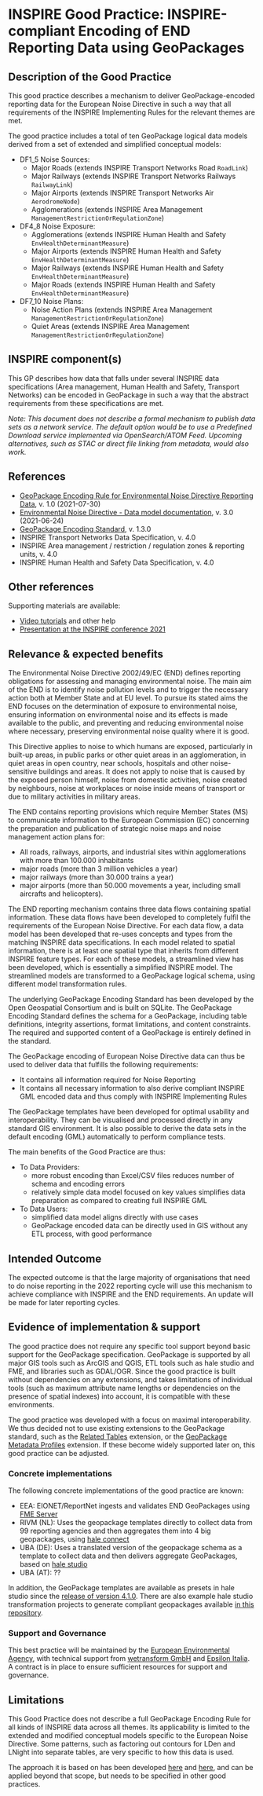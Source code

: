 # INSPIRE Good Practice: INSPIRE-compliant Encoding of END Reporting Data using GeoPackages

## Description of the Good Practice

This good practice describes a mechanism to deliver GeoPackage-encoded reporting data for the European Noise Directive in such a way that all requirements of the INSPIRE Implementing Rules for the relevant themes are met.

The good practice includes a total of ten GeoPackage logical data models derived from a set of extended and simplified conceptual models:

- DF1_5 Noise Sources:
    - Major Roads (extends INSPIRE Transport Networks Road `RoadLink`)
    - Major Railways (extends INSPIRE Transport Networks Railways `RailwayLink`)
    - Major Airports (extends INSPIRE Transport Networks Air `AerodromeNode`)
    - Agglomerations (extends INSPIRE Area Management `ManagementRestrictionOrRegulationZone`)
- DF4_8 Noise Exposure:
    - Agglomerations (extends INSPIRE Human Health and Safety `EnvHealthDeterminantMeasure`)
    - Major Airports (extends INSPIRE Human Health and Safety `EnvHealthDeterminantMeasure`)
	- Major Railways (extends INSPIRE Human Health and Safety `EnvHealthDeterminantMeasure`)
	- Major Roads (extends INSPIRE Human Health and Safety `EnvHealthDeterminantMeasure`)
- DF7_10 Noise Plans:
    - Noise Action Plans (extends INSPIRE Area Management `ManagementRestrictionOrRegulationZone`)
	- Quiet Areas (extends INSPIRE Area Management `ManagementRestrictionOrRegulationZone`)

## INSPIRE component(s)

This GP describes how data that falls under several INSPIRE data specifications (Area management, Human Health and Safety, Transport Networks) can be encoded in GeoPackage in such a way that the abstract requirements from these specifications are met.

*Note: This document does not describe a formal mechanism to publish data sets as a network service. The default option would be to use a Predefined Download service implemented via OpenSearch/ATOM Feed. Upcoming alternatives, such as STAC or direct file linking from metadata, would also work.*

## References

- [GeoPackage Encoding Rule for Environmental Noise Directive Reporting Data](https://www.eionet.europa.eu/reportnet/docs/noise/guidelines/geopackage-encoding-rule-end.pdf/view), v. 1.0 (2021-07-30)
- [Environmental Noise Directive - Data model documentation](https://www.eionet.europa.eu/reportnet/docs/noise/data-model-documentation/data_model_24062021.pdf/view), v. 3.0 (2021-06-24)  
- [GeoPackage Encoding Standard](https://www.geopackage.org/spec/), v. 1.3.0
- INSPIRE Transport Networks Data Specification, v. 4.0 
- INSPIRE Area management / restriction / regulation zones & reporting units, v. 4.0 
- INSPIRE Human Health and Safety Data Specification, v. 4.0 

## Other references

Supporting materials are available:
- [Video tutorials](https://www.eionet.europa.eu/reportnet/docs/noise/videos) and other help
- [Presentation at the INSPIRE conference 2021](https://inspire.ec.europa.eu/conference2021/livestream/4)

## Relevance & expected benefits

The Environmental Noise Directive 2002/49/EC (END) defines reporting obligations for assessing and managing environmental noise. The main aim of the END is to identify noise pollution levels and to trigger the necessary action both at Member State and at EU level. To pursue its stated aims the END focuses on the determination of exposure to environmental noise, ensuring information on environmental noise and its effects is made available to the public, and preventing and reducing environmental noise where necessary, preserving environmental noise quality where it is good. 

This Directive applies to noise to which humans are exposed, particularly in built-up areas, in public parks or other quiet areas in an agglomeration, in quiet areas in open country, near schools, hospitals and other noise-sensitive buildings and areas. It does not apply to noise that is caused by the exposed person himself, noise from domestic activities, noise created by neighbours, noise at workplaces or noise inside means of transport or due to military activities in military areas.

The END contains reporting provisions which require Member States (MS) to communicate information to the European Commission (EC) concerning the preparation and publication of strategic noise maps and noise management action plans for:

- All roads, railways, airports, and industrial sites within agglomerations with more than 100.000 inhabitants
- major roads (more than 3 million vehicles a year)
- major railways (more than 30.000 trains a year)
- major airports (more than 50.000 movements a year, including small aircrafts and helicopters).

The END reporting mechanism contains three data flows containing spatial information. These data flows have been developed to completely fulfil the requirements of the European Noise Directive. For each data flow, a data model has been developed that re-uses concepts and types from the matching INSPIRE data specifications. In each model related to spatial information, there is at least one spatial type that inherits from different INSPIRE feature types. For each of these models, a streamlined view has been developed, which is essentially a simplified INSPIRE model. The streamlined models are transformed to a GeoPackage logical schema, using different model transformation rules. 

The underlying GeoPackage Encoding Standard has been developed by the Open Geospatial Consortium and is built on SQLite. The GeoPackage Encoding Standard defines the schema for a GeoPackage, including table definitions, integrity assertions, format limitations, and content constraints. The required and supported content of a GeoPackage is entirely defined in the standard. 

The GeoPackage encoding of European Noise Directive data can thus be used to deliver data that fulfills the following requirements:

- It contains all information required for Noise Reporting
- It contains all necessary information to also derive compliant INSPIRE GML encoded data and thus comply with INSPIRE Implementing Rules

The GeoPackage templates have been developed for optimal usability and interoperability. They can be visualised and processed directly in any standard GIS environment. It is also possible to derive the data sets in the default encoding (GML) automatically to perform compliance tests.

The main benefits of the Good Practice are thus:
- To Data Providers:
  - more robust encoding than Excel/CSV files reduces number of schema and encoding errors
  - relatively simple data model focused on key values simplifies data preparation as compared to creating full INSPIRE GML
- To Data Users:
  - simplified data model aligns directly with use cases
  - GeoPackage encoded data can be directly used in GIS without any ETL process, with good performance

## Intended Outcome

The expected outcome is that the large majority of organisations that need to do noise reporting in the 2022 reporting cycle will use this mechanism to achieve compliance with INSPIRE and the END requirements. An update will be made for later reporting cycles.

## Evidence of implementation & support

The good practice does not require any specific tool support beyond basic support for the GeoPackage specification. GeoPackage is supported by all major GIS tools such as ArcGIS and QGIS, ETL tools such as hale studio and FME, and libraries such as GDAL/OGR. Since the good practice is built without dependencies on any extensions, and takes limitations of individual tools (such as maximum attribute name lengths or dependencies on the presence of spatial indexes) into account, it is compatible with these environments.

The good practice was developed with a focus on maximal interoperability. We thus decided not to use existing extensions to the GeoPackage standard, such as the [Related Tables](https://docs.opengeospatial.org/is/18-000/18-000.html) extension, or the [GeoPackage Metadata Profiles](https://gitlab.com/imagemattersllc/ogc-tb-16-gpkg/-/blob/master/extensions/7-metadata-profiles.adoc) extension. If these become widely supported later on, this good practice can be adjusted.

### Concrete implementations

The following concrete implementations of the good practice are known:

- EEA: EIONET/ReportNet ingests and validates END GeoPackages using [FME Server](https://www.safe.com/fme/fme-server/)
- RIVM (NL): Uses the geopackage templates directly to collect data from 99 reporting agencies and then aggregates them into 4 big geopackages, using [hale connect](https://www.wetransform.to/products/haleconnect/)
- UBA (DE): Uses a translated version of the geopackage schema as a template to collect data and then delivers aggregate GeoPackages, based on [hale studio](https://github.com/halestudio/hale/)
- UBA (AT): ??

In addition, the GeoPackage templates are available as presets in hale studio since the [release of version 4.1.0](https://github.com/halestudio/hale/releases/tag/4.1.0). There are also example hale studio transformation projects to generate compliant geopackages available [in this repository](https://github.com/wetransform-os/geopackage-end).

### Support and Governance 

This best practice will be maintained by the [European Environmental Agency](https://www.eea.europa.eu/), with technical support from [wetransform GmbH](https://www.wetransform.to/) and [Epsilon Italia](https://www.epsilon-italia.it/). A contract is in place to ensure sufficient resources for support and governance.

## Limitations

This Good Practice does not describe a full GeoPackage Encoding Rule for all kinds of INSPIRE data across all themes. Its applicability is limited to the extended and modified conceptual models specific to the European Noise Directive. Some patterns, such as factoring out contours for LDen and LNight into separate tables, are very specific to how this data is used.

The approach it is based on has been developed [here](https://github.com/INSPIRE-MIF/2017.2) and [here](https://github.com/IAAA-Lab/U2G/blob/master/GeoPackage/geopackage-encoding-rule.md), and can be applied beyond that scope, but needs to be specified in other good practices.